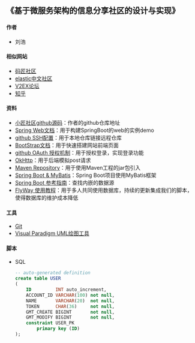 ## 《基于微服务架构的信息分享社区的设计与实现》

#### 作者
- 刘浩

#### 相似网站
- [码匠社区](http://www.mawen.co/)
- [elastic中文社区](https://elasticsearch.cn/)
- [V2EX论坛](https://www.v2ex.com/t/624147#reply26)
- [知乎](https://www.zhihu.com/)

#### 资料
- [小匠社区github源码](https://github.com/codedrinker/community)：作者的github仓库地址
- [Spring Web文档](https://spring.io/guides/gs/serving-web-content/)：用于构建SpringBoot的web的实例demo
- [github SSH配置](https://developer.github.com/v3/guides/managing-deploy-keys/#deploy-keys)：用于本地仓库链接远程仓库
- [BootStrap文档](https://v3.bootcss.com/getting-started/)：用于快速搭建网站前端页面
- [github OAuth 授权机制](https://developer.github.com/apps/building-oauth-apps/)：用于授权登录，实现登录功能
- [OkHttp](https://square.github.io/okhttp/)：用于后端模拟post请求
- [Maven Repository](https://mvnrepository.com/)：用于使用Maven工程的jar包引入
- [Spring Boot & MyBatis](http://mybatis.org/spring-boot-starter/mybatis-spring-boot-autoconfigure/)：Spring Boot项目使用MyBatis框架
- [Spring Boot 参考指南](https://docs.spring.io/spring-boot/docs/2.0.0.RC1/reference/htmlsingle/#boot-features-embedded-database-support)：查找内嵌的数据源
- [FlyWay 使用教程](https://flywaydb.org/getstarted/firststeps/maven#migrating-the-database)：用于多人共同使用数据库，持续的更新集成我们的脚本，使得数据库的维护成本降低

#### 工具
- [Git](https://git-scm.com/)
- [Visual Paradigm UML绘图工具](https://www.visual-paradigm.com)

#### 脚本
- SQL
    ```sql
    -- auto-generated definition
    create table USER
    (
        ID         INT auto_increment,
        ACCOUNT_ID VARCHAR(100) not null,
        NAME       VARCHAR(20)  not null,
        TOKEN      CHAR(36)     not null,
        GMT_CREATE BIGINT       not null,
        GMT_MODIFY BIGINT       not null,
        constraint USER_PK
            primary key (ID)
    );
    ```



